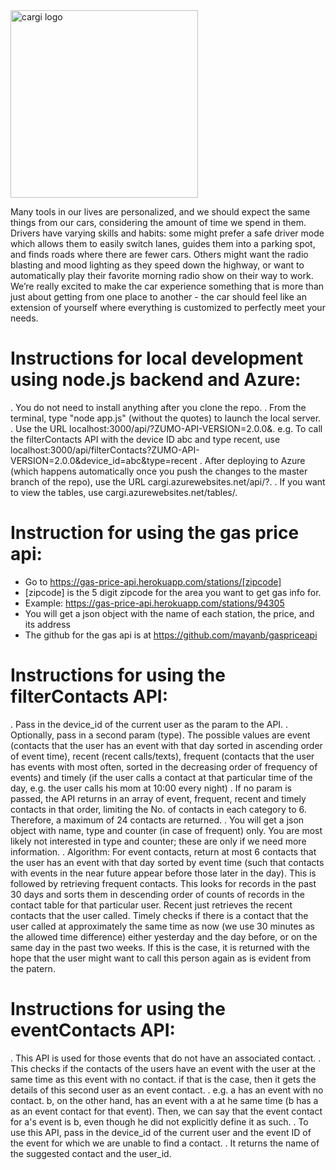 ﻿<img src="http://i.imgur.com/Tyx3dLj.png" alt="cargi logo" width="300">

Many tools in our lives are personalized, and we should expect the same things from our cars, considering the amount of time we spend in them. Drivers have varying skills and habits: some might prefer a safe driver mode which allows them to easily switch lanes, guides them into a parking spot, and finds roads where there are fewer cars.  Others might want the radio blasting and mood lighting as they speed down the highway, or want to automatically play their favorite morning radio show on their way to work. We’re really excited to make the car experience something that is more than just about getting from one place to another - the car should feel like an extension of yourself where everything is customized to perfectly meet your needs.

# Instructions for local development using node.js backend and Azure:

. You do not need to install anything after you clone the repo. 
. From the terminal, type "node app.js" (without the quotes) to launch the local server. 
. Use the URL localhost:3000/api/<name of the API>?ZUMO-API-VERSION=2.0.0&<additional params>. e.g. To call the filterContacts API with the device ID abc and type recent, use localhost:3000/api/filterContacts?ZUMO-API-VERSION=2.0.0&device_id=abc&type=recent
. After deploying to Azure (which happens automatically once you push the changes to the master branch of the repo), use the URL cargi.azurewebsites.net/api/<name of the API>?<params>. 
. If you want to view the tables, use cargi.azurewebsites.net/tables/<name of the table>.

# Instruction for using the gas price api:

* Go to https://gas-price-api.herokuapp.com/stations/[zipcode] 
* [zipcode] is the 5 digit zipcode for the area you want to get gas info for. 
* Example: https://gas-price-api.herokuapp.com/stations/94305
* You will get a json object with the name of each station, the price, and its address
* The github for the gas api is at https://github.com/mayanb/gaspriceapi

# Instructions for using the filterContacts API:

. Pass in the device_id of the current user as the param to the API. 
. Optionally, pass in a second param (type). The possible values are event (contacts that the user has an event with that day sorted in ascending order of event time), recent (recent calls/texts), frequent (contacts that the user has events with most often, sorted in the decreasing order of frequency of events) and timely (if the user calls a contact at that particular time of the day, e.g. the user calls his mom at 10:00 every night)
. If no param is passed, the API returns in an array of event, frequent, recent and timely contacts in that order, limiting the No. of contacts in each category to 6. Therefore, a maximum of 24 contacts are returned. 
. You will get a json object with name, type and counter (in case of frequent) only. You are most likely not interested in type and counter; these are only if we need more information. 
. Algorithm: For event contacts, return at most 6 contacts that the user has an event with that day sorted by event time (such that contacts with events in the near future appear before those later in the day). This is followed by retrieving frequent contacts. This looks for records in the past 30 days and sorts them in descending order of counts of records in the contact table for that particular user. Recent just retrieves the recent contacts that the user called. Timely checks if there is a contact that the user called at approximately the same time as now (we use 30 minutes as the allowed time difference) either yesterday and the day before, or on the same day in the past two weeks. If this is the case, it is returned with the hope that the user might want to call this person again as is evident from the patern. 

# Instructions for using the eventContacts API:

. This API is used for those events that do not have an associated contact. 
. This checks if the contacts of the users have an event with the user at the same time as this event with no contact. if that is the case, then it gets the details of this second user as an event contact. 
. e.g. a has an event with no contact. b, on the other hand, has an event with a at he same time (b has a as an event contact for that event). Then, we can say that the event contact for a's event is b, even though he did not explicitly define it as such. 
. To use this API, pass in the device_id of the current user and the event ID of the event for which we are unable to find a contact. 
. It returns the name of the suggested contact and the user_id. 